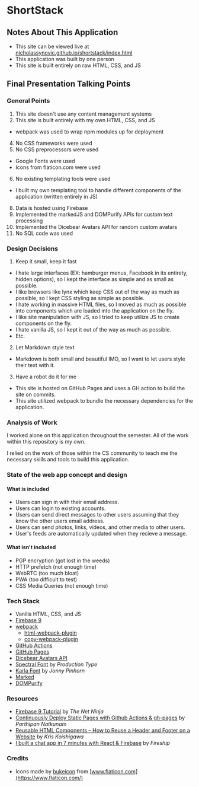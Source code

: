 # ShortStack

## Notes About This Application

- This site can be viewed live at [nicholassynovic.github.io/shortstack/index.html](https://nicholassynovic.github.io/shortstack/index.html)
- This application was built by one person
- This site is built entirely on raw HTML, CSS, and JS

## Final Presentation Talking Points

### General Points

1. This site doesn't use any content management systems
2. This site is built entirely with my own HTML, CSS, and JS

- webpack was used to wrap npm modules up for deployment 

4. No CSS frameworks were used
5. No CSS preprocessors were used

- Google Fonts were used
- Icons from flaticon.com were used

6. No existing templating tools were used

- I built my own templating tool to handle different components of the application (written entirely in JS)

8. Data is hosted using Firebase
9. Implemented the markedJS and DOMPurify APIs for custom text processing
10. Implemented the Dicebear Avatars API for random custom avatars
11. No SQL code was used

### Design Decisions

1. Keep it small, keep it fast

- I hate large interfaces (EX: hamburger menus, Facebook in its entirety, hidden options), so I kept the interface as simple and as small as possible.
- I like browsers like lynx which keep CSS out of the way as much as possible, so I kept CSS styling as simple as possible.
- I hate working in massive HTML files, so I moved as much as possible into components which are loaded into the application on the fly.
- I like site manipulation with JS, so I tried to keep utilize JS to create components on the fly.
- I hate vanilla JS, so I kept it out of the way as much as possible.
- Etc.

2. Let Markdown style text

- Markdown is both small and beautiful IMO, so I want to let users style their text with it.

3. Have a robot do it for me

- This site is hosted on GitHub Pages and uses a GH action to build the site on commits.
- This site utilized webpack to bundle the necessary dependencies for the application. 

### Analysis of Work

I worked alone on this application throughout the semester. All of the work within this repository is my own.

I relied on the work of those within the CS community to teach me the necessary skills and tools to build this application.

### State of the web app concept and design

#### What is included

- Users can sign in with their email address.
- Users can login to existing accounts.
- Users can send direct messages to other users assuming that they know the other users email address.
- Users can send photos, links, videos, and other media to other users.
- User's feeds are automatically updated when they recieve a message.

#### What isn't included

- PGP encryption (got lost in the weeds)
- HTTP prefetch (not enough time)
- WebRTC (too much bloat)
- PWA (too difficult to test)
- CSS Media Queries (not enough time)

### Tech Stack

- Vanilla HTML, CSS, and JS
- [Firebase 9](https://firebase.google.com/)
- [webpack](https://webpack.js.org)
  - [html-webpack-plugin](https://github.com/jantimon/html-webpack-plugin)
  - [copy-webpack-plugin](https://webpack.js.org/plugins/copy-webpack-plugin/)
- [GitHub Actions](https://github.com/features/actions)
- [GitHub Pages](https://docs.github.com/en/pages/getting-started-with-github-pages/about-github-pages)
- [Dicebear Avatars API](https://avatars.dicebear.com/)
- [Spectral Font](https://fonts.google.com/specimen/Spectral#standard-styles) by *Production Type*
- [Karla Font](https://fonts.google.com/specimen/Karla) by *Jonny Pinhorn*
- [Marked](https://marked.js.org/)
- [DOMPurify](https://cure53.de/purify)

### Resources

- [Firebase 9 Tutorial](https://www.youtube.com/playlist?list=PL4cUxeGkcC9jERUGvbudErNCeSZHWUVlb) by *The Net Ninja*
- [Continuously Deploy Static Pages with Github Actions & gh-pages](https://javascript.plainenglish.io/continuously-deploy-static-pages-with-github-actions-gh-pages-207e4a009d1c) by *Parthipan Natkunam*
- [Reusable HTML Components – How to Reuse a Header and Footer on a Website](https://www.freecodecamp.org/news/reusable-html-components-how-to-reuse-a-header-and-footer-on-a-website/) by *Kris Koishigawa*
- [I built a chat app in 7 minutes with React & Firebase](https://www.youtube.com/watch?v=zQyrwxMPm88) by *Fireship*

### Credits

- Icons made by [bukeicon](https://www.flaticon.com/authors/bukeicon) from [www.flaticon.com](https://www.flaticon.com/)
